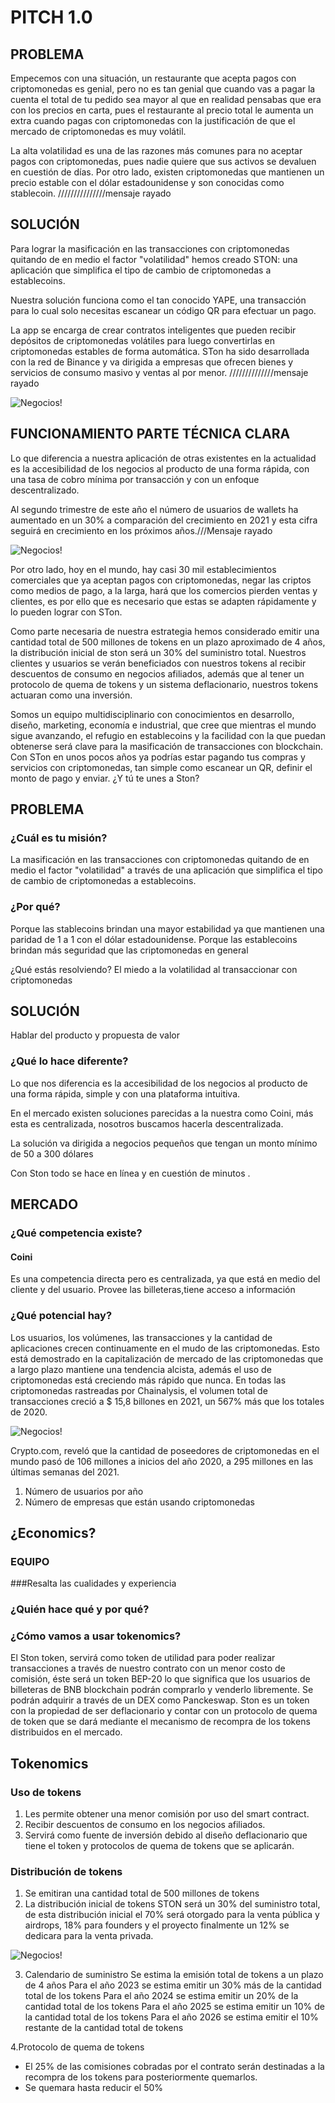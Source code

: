 # PITCH 1.0

## PROBLEMA
Empecemos con una situación, un restaurante que acepta pagos con criptomonedas es genial, pero no es tan genial que cuando vas a pagar la cuenta el total de tu pedido sea mayor al que en realidad pensabas que era con los precios en carta, pues el restaurante al precio total le aumenta un extra cuando pagas con criptomonedas con la justificación de que el mercado de criptomonedas es muy volátil.

La alta volatilidad es una de las razones más comunes para no aceptar pagos con criptomonedas, pues nadie quiere que sus activos se devaluen en cuestión de días. Por otro lado, existen criptomonedas que mantienen un precio estable con el dólar estadounidense y son conocidas como stablecoin.
///////////////mensaje rayado

## SOLUCIÓN
Para lograr la masificación en las transacciones con criptomonedas quitando de en medio el factor "volatilidad" hemos creado STON: una aplicación que simplifica el tipo de cambio de criptomonedas a establecoins.

Nuestra solución  funciona como el tan conocido YAPE, una transacción para lo cual solo necesitas escanear un código QR para efectuar un pago.

La app se encarga de crear contratos inteligentes que pueden recibir depósitos de criptomonedas volátiles para luego convertirlas en criptomonedas estables de forma automática. STon ha sido desarrollada con la red de Binance y va dirigida a empresas que ofrecen bienes y servicios de consumo masivo y ventas al por menor.
//////////////mensaje rayado

![Negocios!](/assets/images/san-juan-mountains.jpg "San Juan Mountains")

## FUNCIONAMIENTO PARTE TÉCNICA CLARA 

Lo que diferencia a nuestra aplicación de otras existentes en la actualidad es la accesibilidad de los negocios al producto de una forma rápida, con una tasa de cobro mínima por transacción y con un enfoque descentralizado.

Al segundo trimestre de este año el número de usuarios de wallets ha aumentado en un 30% a comparación del crecimiento en 2021 y esta cifra seguirá en crecimiento en los próximos años.///Mensaje rayado

![Negocios!](/assets/images/san-juan-mountains.jpg "San Juan Mountains")

Por otro lado, hoy en el mundo, hay casi 30 mil establecimientos comerciales que ya aceptan pagos con criptomonedas,  negar las criptos como medios de pago, a la larga, hará que los comercios pierden ventas y clientes, es por ello que es necesario que estas se adapten rápidamente y lo pueden lograr con STon.

Como parte necesaria de nuestra estrategia hemos considerado emitir una cantidad total de 500 millones de tokens en un plazo aproximado de 4 años, la distribución inicial de ston será un 30% del suministro total. Nuestros clientes y usuarios se verán beneficiados con nuestros tokens al recibir descuentos de consumo en negocios afiliados, además que al tener un protocolo de quema de tokens y un sistema deflacionario, nuestros tokens actuaran como una inversión.

Somos un equipo multidisciplinario con conocimientos en desarrollo, diseño, marketing, economía e industrial, que cree que mientras el mundo sigue avanzando, el refugio en establecoins y la facilidad con la que puedan obtenerse será clave para la masificación de transacciones con blockchain. Con STon en unos pocos años ya podrías estar pagando tus compras y servicios con criptomonedas, tan simple como escanear un QR, definir el monto de pago y enviar. ¿Y tú te unes a Ston?

## PROBLEMA
### ¿Cuál es tu misión?
La masificación en las transacciones con criptomonedas quitando de en medio el factor "volatilidad" a través de una aplicación que simplifica el tipo de cambio de criptomonedas a establecoins.

### ¿Por qué?
Porque las stablecoins brindan una mayor estabilidad ya que mantienen una paridad de 1 a 1 con el dólar estadounidense.
Porque las establecoins brindan más seguridad que las criptomonedas en general 
 
¿Qué estás resolviendo?
El miedo a la volatilidad al transaccionar con criptomonedas



## SOLUCIÓN
Hablar del producto y propuesta de valor
### ¿Qué lo hace diferente?

Lo que nos diferencia es la accesibilidad de los negocios al producto de una forma rápida, simple y con una plataforma intuitiva. 

En el mercado existen soluciones parecidas a la nuestra como Coini, más esta es centralizada, nosotros buscamos hacerla descentralizada. 

La solución va dirigida a negocios pequeños que tengan un monto mínimo de 50 a 300 dólares

Con Ston todo se hace en línea y en cuestión de minutos .

## MERCADO
### ¿Qué competencia existe?
#### Coini 
Es una competencia directa pero es centralizada, ya que está en medio del cliente y del usuario. Provee las billeteras,tiene acceso a información

### ¿Qué potencial hay?
Los usuarios, los volúmenes, las transacciones y la cantidad de aplicaciones crecen continuamente en el mudo de las criptomonedas. Esto está demostrado en la capitalización de mercado de las criptomonedas que a largo plazo mantiene una tendencia alcista, además el uso de criptomonedas está creciendo más rápido que nunca. En todas las criptomonedas rastreadas por Chainalysis, el volumen total de transacciones creció a $ 15,8 billones en 2021, un 567% más que los totales de 2020.

![Negocios!](/assets/images/san-juan-mountains.jpg "San Juan Mountains")

Crypto.com, reveló que la cantidad de poseedores de criptomonedas en el mundo pasó de 106 millones a inicios del año 2020, a 295 millones en las últimas semanas del 2021.

1. Número de usuarios por año 
2. Número de empresas que están usando criptomonedas

## ¿Economics?

### EQUIPO

###Resalta las cualidades y experiencia

### ¿Quién hace qué y por qué?

### ¿Cómo vamos a usar tokenomics?
El Ston token, servirá como token de utilidad para poder realizar transacciones a través de nuestro contrato con un menor costo de comisión, éste será un token BEP-20 lo que significa que los usuarios de billeteras de BNB blockchain podrán comprarlo y venderlo libremente. Se podrán adquirir a través de un DEX como Panckeswap.
Ston es un token con la propiedad de ser deflacionario y contar con un protocolo de quema de token que se dará mediante el mecanismo de recompra de los tokens distribuidos en el mercado.

## Tokenomics
### Uso de tokens
1. Les permite obtener una menor comisión por uso del smart contract.
2. Recibir descuentos de consumo en los negocios afiliados.
3. Servirá como fuente de inversión debido al diseño deflacionario que tiene el token y protocolos de quema de tokens que se aplicarán.
### Distribución de tokens
1. Se emitiran una cantidad total de 500 millones de tokens
2. La distribución inicial de tokens STON será un 30% del suministro total, de esta distribución inicial el 70% será otorgado para la venta pública y airdrops, 18% para founders y el proyecto finalmente un 12%  se dedicara para la venta privada.

![Negocios!](/assets/images/san-juan-mountains.jpg "San Juan Mountains")

3. Calendario de suministro
Se estima la emisión total de tokens a un plazo de 4 años
Para el año 2023 se estima emitir un 30% más de la cantidad total de los tokens
Para el año 2024 se estima emitir un 20% de la cantidad total de los tokens
Para el año 2025 se estima emitir un 10% de la cantidad total de los tokens
Para el año 2026 se estima emitir el 10% restante de la cantidad total de tokens

4.Protocolo de quema de tokens
- El 25% de las comisiones cobradas por el contrato serán destinadas a la recompra de los tokens para posteriormente quemarlos.
- Se quemara hasta reducir el 50%

